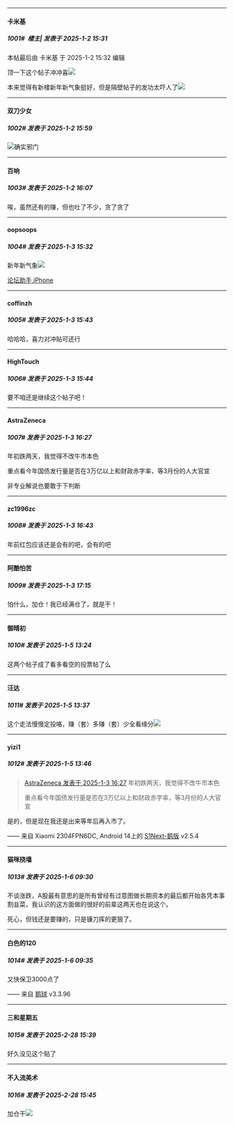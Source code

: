 ﻿
*****

####  卡米基  
##### 1001#         楼主| 发表于 2025-1-2 15:31

 本帖最后由 卡米基 于 2025-1-2 15:32 编辑 

顶一下这个帖子冲冲喜<img src="https://static.saraba1st.com/image/smiley/face2017/067.png" referrerpolicy="no-referrer">

本来觉得有新楼新年新气象挺好，但是隔壁帖子的发功太吓人了<img src="https://static.saraba1st.com/image/smiley/face2017/067.png" referrerpolicy="no-referrer">


*****

####  双刀少女  
##### 1002#       发表于 2025-1-2 15:59

<img src="https://static.saraba1st.com/image/smiley/face2017/067.png" referrerpolicy="no-referrer">确实邪门


*****

####  百响  
##### 1003#       发表于 2025-1-2 16:07

唉，虽然还有的赚，但也吐了不少，贪了贪了


*****

####  oopsoops  
##### 1004#       发表于 2025-1-3 15:32

新年新气象<img src="https://static.saraba1st.com/image/smiley/face2017/052.png" referrerpolicy="no-referrer">

[论坛助手,iPhone](https://bbs.saraba1st.com/2b/forum.php?mod=viewthread&amp;tid=2029836)


*****

####  coffinzh  
##### 1005#       发表于 2025-1-3 15:43

哈哈哈，喜力对冲贴可还行

*****

####  HighTouch  
##### 1006#       发表于 2025-1-3 15:44

要不咱还是继续这个帖子吧！


*****

####  AstraZeneca  
##### 1007#       发表于 2025-1-3 16:27

年初跌两天，我觉得不改牛市本色

重点看今年国债发行量是否在3万亿以上和财政赤字率，等3月份的人大官宣

非专业解说也要敢于下判断 


*****

####  zc1996zc  
##### 1008#       发表于 2025-1-3 16:43

年前红包应该还是会有的吧，会有的吧


*****

####  阿酷怕苦  
##### 1009#       发表于 2025-1-3 17:15

怕什么，加仓！我已经满仓了，就是干！


*****

####  御晴初  
##### 1010#       发表于 2025-1-5 13:24

这两个帖子成了看多看空的投票帖了么


*****

####  汪达  
##### 1011#       发表于 2025-1-5 13:37

这个走法慢慢定投咯，赚（套）多赚（套）少全看缘分<img src="https://static.saraba1st.com/image/smiley/face2017/050.png" referrerpolicy="no-referrer">


*****

####  yizi1  
##### 1012#       发表于 2025-1-5 13:46

<blockquote><a href="httphttps://bbs.saraba1st.com/2b/forum.php?mod=redirect&amp;goto=findpost&amp;pid=67096188&amp;ptid=2170586" target="_blank">AstraZeneca 发表于 2025-1-3 16:27</a>
年初跌两天，我觉得不改牛市本色

重点看今年国债发行量是否在3万亿以上和财政赤字率，等3月份的人大官宣</blockquote>
是的，但是现在我还是出来等年后再入市了。

—— 来自 Xiaomi 2304FPN6DC, Android 14上的 [S1Next-鹅版](https://github.com/ykrank/S1-Next/releases) v2.5.4


*****

####  猫咪挠墙  
##### 1013#       发表于 2025-1-6 09:30

不谈涨跌，A股最有意思的是所有曾经有过意图做长期资本的最后都开始各凭本事割韭菜，我认识的这方面做的很好的前辈这两天也在说这个。

死心，但钱还是要赚的，只是镰刀挥的更狠了。


*****

####  白色的120  
##### 1014#       发表于 2025-1-6 09:35

又快保卫3000点了

—— 来自 [鹅球](https://www.pgyer.com/GcUxKd4w) v3.3.96

*****

####  三和星期五  
##### 1015#       发表于 2025-2-28 15:39

好久没见这个贴了


*****

####  不入流美术  
##### 1016#       发表于 2025-2-28 15:45

加仓干<img src="https://static.saraba1st.com/image/smiley/face2017/037.png" referrerpolicy="no-referrer">

